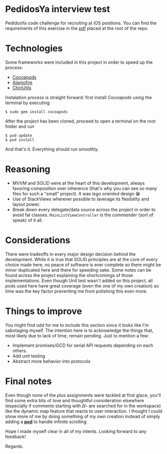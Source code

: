 # PedidosYa interview test
PedidosYa code challenge for recruiting at iOS positions.
You can find the requirements of this exercise in the [pdf](https://github.com/mchirino89/RestoYa/blob/master/Enunciado.pdf) placed at the root of the repo.

# Technologies

Some frameworks were included in this project in order to speed up the process: 

* [Cocoapods](https://cocoapods.org/)
* [Alamofire](https://github.com/Alamofire/Alamofire)
* [ChiriUtils](https://github.com/mchirino89/ChiriUtils)

Instalation process is straight forward: first install _Cocoapods_ using the terminal by executing:
```
$ sudo gem install cocoapods
```

After the project has been cloned, proceed to open a terminal on the root folder and run 
```
$ pod update
$ pod install
```
And that's it. Everything should run smoothly.

# Reasoning

- MVVM and SOLID were at the heart of this development, always favoring composition over inherence (that's why you can see so many files for such a "small" project). It was _lego oriented_ design 😁
- Use of StackViews wherever possible to laverage its flexibility and layout power.
- Break down every delegate/data source across the project in order to avoid fat classes. `MainListViewController` is the _commander_ (sort of speak) of it all.

# Considerations 

There were tradeoffs in every major design decision behind the development. While it is true that SOLID principles are at the core of every choice made here, no peace of software is ever complete so there might be minor duplicated here and there for speeding sake. Some notes can be found across the project explaining the shortcomings of those implementations. Even though Unit test wasn't added on this project, all pods used here have great coverage (even the one of my own creation) so time was the key factor preventing me from polishing this even more.

# Things to improve
You might find odd for me to include this section since it looks like I'm sabotaging myself. The intention here is to acknowledge the things that, most likely due to lack of time, remain pending. Just to mention a few:
- Implement promises/GCD for serial API requests depending on each others.
- Add unit testing
- Abstract more behavior into protocols 
# Final notes

Even though none of the _plus_ assignments were tackled at first glace, you'll find some extra bits of love and thoughtful consideration elsewhere (especially if comments starting with **//-** are searched for in the workspace) like the dynamic map feature that reacts to user interaction. I thought I could show more of me by doing something of my own creation instead of simply adding a [**pod**](https://hackernoon.com/implement-infinite-scroll-or-pagination-in-ios-uitableview-using-swift-5-67ea1c4d236) to handle infinite scrolling

Hope I made myself clear in all of my intents. Looking forward to any feedback! 

Regards.